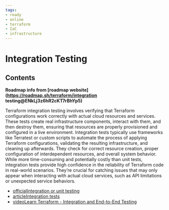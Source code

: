```yaml
---
tags:
- ready
- online
- terraform
- IaC
- infrastructure
---
```


# Integration Testing

## Contents

__Roadmap info from [roadmap website](<https://roadmap.sh/terraform/integration> testing@ENkLj3z6hR2cKT7rBhYp5)__

Terraform integration testing involves verifying that Terraform configurations work correctly with actual cloud resources and services. These tests create real infrastructure components, interact with them, and then destroy them, ensuring that resources are properly provisioned and configured in a live environment. Integration tests typically use frameworks like Terratest or custom scripts to automate the process of applying Terraform configurations, validating the resulting infrastructure, and cleaning up afterwards. They check for correct resource creation, proper configuration of interdependent resources, and overall system behavior. While more time-consuming and potentially costly than unit tests, integration tests provide high confidence in the reliability of Terraform code in real-world scenarios. They’re crucial for catching issues that may only appear when interacting with actual cloud services, such as API limitations or unexpected service behaviors.

- [officialIntegration or unit testing](https://developer.hashicorp.com/terraform/language/tests#integration-or-unit-testing)
- [articleIntegration tests](https://www.hashicorp.com/blog/testing-hashicorp-terraform#integration-tests)
- [videoLearn Terraform - Integration and End-to-End Testing](https://www.youtube.com/watch?v=gdcc1WBzMwY)
